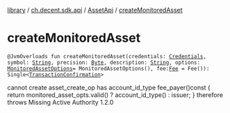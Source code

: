 [library](../../index.md) / [ch.decent.sdk.api](../index.md) / [AssetApi](index.md) / [createMonitoredAsset](./create-monitored-asset.md)

# createMonitoredAsset

`@JvmOverloads fun createMonitoredAsset(credentials: `[`Credentials`](../../ch.decent.sdk.crypto/-credentials/index.md)`, symbol: `[`String`](https://kotlinlang.org/api/latest/jvm/stdlib/kotlin/-string/index.html)`, precision: `[`Byte`](https://kotlinlang.org/api/latest/jvm/stdlib/kotlin/-byte/index.html)`, description: `[`String`](https://kotlinlang.org/api/latest/jvm/stdlib/kotlin/-string/index.html)`, options: `[`MonitoredAssetOptions`](../../ch.decent.sdk.model/-monitored-asset-options/index.md)` = MonitoredAssetOptions(), fee: `[`Fee`](../../ch.decent.sdk.model/-fee/index.md)` = Fee()): Single<`[`TransactionConfirmation`](../../ch.decent.sdk.model/-transaction-confirmation/index.md)`>`

cannot create
asset_create_op has account_id_type fee_payer()const { return monitored_asset_opts.valid() ? account_id_type() : issuer; }
therefore throws Missing Active Authority 1.2.0

